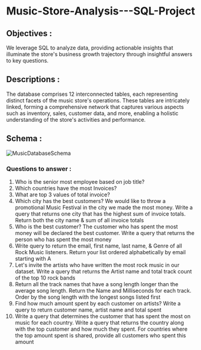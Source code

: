 # Music-Store-Analysis---SQL-Project

## Objectives :
We leverage SQL to analyze data, providing actionable insights that illuminate the store's business growth trajectory through insightful answers to key questions.

## Descriptions :

The database comprises 12 interconnected tables, each representing distinct facets of the music store's operations. These tables are intricately linked, forming a comprehensive network that captures various aspects such as inventory, sales, customer data, and more, enabling a holistic understanding of the store's activities and performance.

## Schema :
![MusicDatabaseSchema](https://github.com/nayanbajpai1/Music-Store-Analysis---SQL-Project/assets/166288028/4bdff5ae-13af-42fa-a46a-2341754c0ab2)

### Questions to answer :
1. Who is the senior most employee based on job title?
2. Which countries have the most Invoices?
3. What are top 3 values of total invoice?
4. Which city has the best customers? We would like to throw a promotional Music Festival in the city we made the most money. Write a query that returns one city that has the highest sum of invoice totals. Return both the city name & sum of all invoice totals
5. Who is the best customer? The customer who has spent the most money will be declared the best customer. Write a query that returns the person who has spent the most money
6. Write query to return the email, first name, last name, & Genre of all Rock Music listeners. Return your list ordered alphabetically by email starting with A
7. Let's invite the artists who have written the most rock music in our dataset. Write a query that returns the Artist name and total track count of the top 10 rock bands
8. Return all the track names that have a song length longer than the average song length. Return the Name and Milliseconds for each track. Order by the song length with the longest songs listed first
9. Find how much amount spent by each customer on artists? Write a query to return customer name, artist name and total spent
10. Write a query that determines the customer that has spent the most on music for each country. Write a query that returns the country along with the top customer and how much they spent. For countries where the top amount spent is shared, provide all customers who spent this amount
